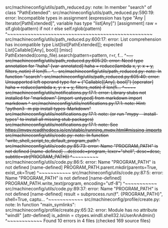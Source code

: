 src/machineconfig/utils/path_reduced.py: note: In member "search" of class "PathExtended":
src/machineconfig/utils/path_reduced.py:590:19: error: Incompatible types in
assignment (expression has type "Any | Iterator[PathExtended]", variable has
type "list[Any]")  [assignment]
                raw = slf.glob(pattern) if not r else self.rglob(pattern)
                      ^~~~~~~~~~~~~~~~~~~~~~~~~~~~~~~~~~~~~~~~~~~~~~~~~~~
src/machineconfig/utils/path_reduced.py:600:17: error: List comprehension has
incompatible type List[list[PathExtended]]; expected List[Callable[[Any], bool]]
 [misc]
                    PathExtended(comp_file).search(pattern=pattern, r=r, f...
                    ^~~~~~~~~~~~~~~~~~~~~~~~~~~~~~~~~~~~~~~~~~~~~~~~~~~~~~...
src/machineconfig/utils/path_reduced.py:605:20: error: Need type annotation for
"haha"  [var-annotated]
                haha = reduce(lambda x, y: x + y, filters_notin) if len(fi...
                       ^~~~~~~~~~~~~~~~~~~~~~~~~~~~~~~~~~~~~~~~~~~~~~~~~~~...
src/machineconfig/utils/path_reduced.py: note: In function "search":
src/machineconfig/utils/path_reduced.py:605:40: error: Unsupported left operand
type for + ("Callable[[Any], bool]")  [operator]
                haha = reduce(lambda x, y: x + y, filters_notin) if len(fi...
                                           ^~~~~
src/machineconfig/utils/notifications.py:17:1: error: Library stubs not
installed for "markdown"  [import-untyped]
    from markdown import markdown
    ^
src/machineconfig/utils/notifications.py:17:1: note: Hint: "python3 -m pip install types-Markdown"
src/machineconfig/utils/notifications.py:17:1: note: (or run "mypy --install-types" to install all missing stub packages)
src/machineconfig/utils/notifications.py:17:1: note: See https://mypy.readthedocs.io/en/stable/running_mypy.html#missing-imports
src/machineconfig/utils/code.py: note: In function "write_shell_script_to_default_program_path":
src/machineconfig/utils/code.py:85:73: error: Name "PROGRAM_PATH" is not
defined  [name-defined]
    ...de(code=program, lexer="shell", desc=desc, subtitle=str(PROGRAM_PATH))
                                                               ^~~~~~~~~~~~
src/machineconfig/utils/code.py:86:5: error: Name "PROGRAM_PATH" is not defined
 [name-defined]
        PROGRAM_PATH.parent.mkdir(parents=True, exist_ok=True)
        ^~~~~~~~~~~~
src/machineconfig/utils/code.py:87:5: error: Name "PROGRAM_PATH" is not defined
 [name-defined]
        PROGRAM_PATH.write_text(program, encoding="utf-8")
        ^~~~~~~~~~~~
src/machineconfig/utils/code.py:89:37: error: Name "PROGRAM_PATH" is not
defined  [name-defined]
            result = subprocess.run(f". {PROGRAM_PATH}", shell=True, captu...
                                        ^~~~~~~~~~~~~
src/machineconfig/profile/create.py: note: In function "main_symlinks":
src/machineconfig/profile/create.py:65:32: error: Module has no attribute
"windll"  [attr-defined]
                        is_admin = ctypes.windll.shell32.IsUserAnAdmin()
                                   ^~~~~~~~~~~~~
Found 10 errors in 4 files (checked 169 source files)
